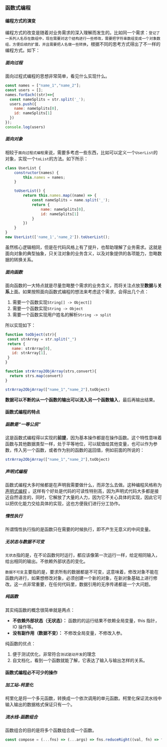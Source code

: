 ### 函数式编程

#### 编程方式的演变

编程方式的改变是随着对业务需求的深入理解而发生的。比如同一个需求：`登记了一系列人名存在数组中，现在需要对这个结构进行一些修改，需要把字符串数组变成一个对象数组，方便后续的扩展，并且需要把人名做一些转换`，根据不同的思考方式得出了不一样的编程方式。如下：

##### 面向过程

面向过程式编程的思想非常简单，看见什么实现什么。

```javascript
const names = ["name_1","name_2"];
const users = [];
names.forEach((str)=>{
  const nameSplits = str.split('_');
  users.push({
    name: nameSplits[0],
    id: nameSplits[1]
  })
});
console.log(users)
```

##### 面向对象

相较于`面向过程式编程`来说，需要多考虑一些东西，比如可以定义一个`UserList`的对象，实现一个`toList`的方法。如下所示：

```javascript
class UserList {
    constructor(names) {
        this.names = names;
    }

    toUserList() {
        return this.names.map((name) => {
            const nameSplits = name.split('_');
            return {
                name: nameSplits[0],
                id: nameSplits[1]
            }
        })
    }
}
new UserList(['name_1','name_2']).toUserList();
```

虽然核心逻辑相同，但是在代码风格上有了提升，也帮助理解了业务需求。这就是面向对象的典型抽象，只关注对象的业务含义，以及对象提供的各项能力，忽略数据的转换关系。

##### 面向函数

面向函数的一大特点就是尽量忽略整个需求的业务含义，而将关注点放至**数据**与**关系**上面。如果按照面向函数式编程的想法来考虑这个需求，会得出几个点：

1. 需要一个函数实现`String[] -> Object[]`
2. 需要一个函数实现`String -> Object`
3. 需要一个函数实现用户姓名的解析`String -> split`

所以实现如下：

```javascript
function toObject(str){
 const strArray = str.split("_")
 return {
   name: strArray[0],
   id: strArray[1],
 } 
}

function strArray2ObjArray(strs,convert){
  return strs.map(convert)
}

strArray2ObjArray(["name_1","name_2"],toObject)
```

**数据可以不断的从一个函数的输出可以流入另一个函数输入**，最后再输出结果。



#### 函数式编程的特点

##### 函数是“一等公民”

这是函数式编程得以实现的**前提**，因为基本操作都是在操作函数。这个特性意味着函数与其他数据类型一样，处于平等地位，可以赋值给其他变量，也可以作为参数，传入另一个函数，或者作为别的函数的返回值，例如前面的所说的：

```javascript
strArray2ObjArray(["name_1","name_2"],toObject)
```

##### 声明式编程

函数式编程大多时候都是在声明我需要做什么，而非怎么去做。这种编程风格称为 [声明式编程](https://link.juejin.cn/?target=https%3A%2F%2Fzh.wikipedia.org%2Fzh-cn%2F%E5%AE%A3%E5%91%8A%E5%BC%8F%E7%B7%A8%E7%A8%8B%EF%BC%9Foldformat%3Dtrue) 。这样有个好处是代码的可读性特别高，因为声明式代码大多都是接近自然语言的，同时，它解放了大量的人力，因为它不关心具体的实现，因此它可以把优化能力交给具体的实现，这也方便我们进行分工协作。

##### 惰性执行

所谓惰性执行指的是函数只在需要的时候执行，即不产生无意义的中间变量。

##### 无状态与数据不可变

`无状态`指的是，在不论函数何时运行，都应该像第一次运行一样，给定相同输入，给出相同的输出。不依赖外部状态的变化。

`数据不可变`主要指的是，要求所有的数据都是不可变，这意味着，修改对象不能在函数内进行，如果想修改对象，必须创建一个新的对象，在新对象基础上进行修改。这一点非常重要，在任何代码里，数据引用的无序传递都是一个大问题。

##### 纯函数

其实纯函数的概念很简单就是两点：

- **不依赖外部状态（无状态）：** 函数的的运行结果不依赖全局变量，this 指针，IO 操作等。
- **没有副作用（数据不变）：** 不修改全局变量，不修改入参。

纯函数的优点：

1. 便于测试优化，非常符合`测试驱动开发`的理念
2. 自文档化，看到一个函数就能了解，它表达了输入与输出怎样的关系。



#### 函数式编程必不可少的操作

##### 加工站-柯里化

柯里化是将一个多元函数，转换成一个依次调用的单元函数。柯里化保证流水线中输入输出的数据格式保证只有一个。



##### 流水线-函数组合

函数组合的目的是将多个函数组合成一个函数。

```javascript
const compose = (...fns) => (...args) => fns.reduceRight((val, fn) => fn.apply(null, [].concat(val)), args);
```





